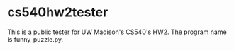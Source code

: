 # cs540hw2tester
This is a public tester for UW Madison's CS540's HW2. The program name is funny_puzzle.py.

